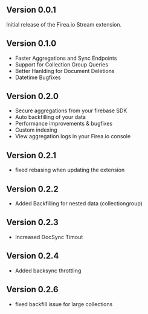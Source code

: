 
## Version 0.0.1

Initial release of the Firea.io Stream extension.
## Version 0.1.0

- Faster Aggregations and Sync Endpoints
- Support for Collection Group Queries
- Better Hanlding for Document Deletions
- Datetime Bugfixes

## Version 0.2.0

- Secure aggregations from your firebase SDK
- Auto backfilling of your data
- Performance improvements & bugfixes
- Custom indexing
- View aggregation logs in your Firea.io console

## Version 0.2.1
- fixed rebasing when updating the extension

## Version 0.2.2
- Added Backfilling for nested data (collectiongroup)

## Version 0.2.3
- Increased DocSync Timout

## Version 0.2.4
- Added backsync throttling

## Version 0.2.6
- fixed backfill issue for large collections